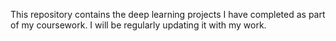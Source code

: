 This repository contains the deep learning projects I have completed as part of my coursework. I will be regularly updating it with my work.
